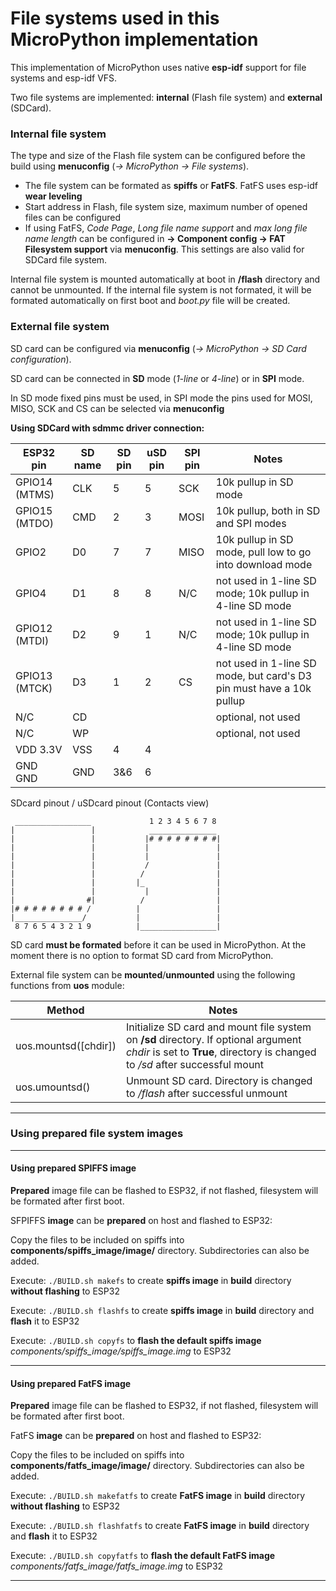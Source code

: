 # File systems used in this MicroPython implementation

This implementation of MicroPython uses native **esp-idf** support for file systems and esp-idf VFS.

Two file systems are implemented: **internal** (Flash file system) and **external** (SDCard).

### Internal file system

The type and size of the Flash file system can be configured before the build using **menuconfig** (*→ MicroPython → File systems*).

* The file system can be formated as **spiffs** or **FatFS**. FatFS uses esp-idf **wear leveling**
* Start address in Flash, file system size, maximum number of opened files can be configured
* If using FatFS, *Code Page*, *Long file name support* and *max long file name length* can be configured in **→ Component config → FAT Filesystem support** via **menuconfig**. This settings are also valid for SDCard file system.

Internal file system is mounted automatically at boot in **/flash** directory and cannot be unmounted.
If the internal file system is not formated, it will be formated automatically on first boot and *boot.py* file will be created.

### External file system

SD card can be configured via **menuconfig** (*→ MicroPython → SD Card configuration*).

SD card can be connected in **SD** mode (*1-line* or *4-line*) or in **SPI** mode.

In SD mode fixed pins must be used, in SPI mode the pins used for MOSI, MISO, SCK and CS can be selected via **menuconfig**

**Using SDCard with sdmmc driver connection:**

| ESP32 pin     | SD name | SD pin | uSD pin | SPI pin | Notes                                                                |
|       -       |     -   |   -    |    -    |    -    |                                   -                                  |
| GPIO14 (MTMS) | CLK     |  5     |  5      | SCK     | 10k pullup in SD mode                                                |
| GPIO15 (MTDO) | CMD     |  2     |  3      | MOSI    | 10k pullup, both in SD and SPI modes                                 |
| GPIO2         | D0      |  7     |  7      | MISO    | 10k pullup in SD mode, pull low to go into download mode             |
| GPIO4         | D1      |  8     |  8      | N/C     | not used in 1-line SD mode; 10k pullup in 4-line SD mode             |
| GPIO12 (MTDI) | D2      |  9     |  1      | N/C     | not used in 1-line SD mode; 10k pullup in 4-line SD mode             |
| GPIO13 (MTCK) | D3      |  1     |  2      | CS      | not used in 1-line SD mode, but card's D3 pin must have a 10k pullup |
| N/C           | CD      |        |         |         | optional, not used                                                   |
| N/C           | WP      |        |         |         | optional, not used                                                   |
| VDD     3.3V  | VSS     |  4     |  4      |         |                                                                      |
| GND     GND   | GND     |  3&6   |  6      |         |                                                                      |


SDcard pinout / uSDcard pinout (Contacts view)
```
 _________________             1 2 3 4 5 6 7 8
|                 |            _______________
|                 |           |# # # # # # # #|
|                 |           |               |
|                 |           |               |
|                 |           /               |
|                 |          /                |
|                 |         |_                |
|                 |           |               |
|                #|          /                |
|# # # # # # # # /          |                 |
|_______________/           |                 |
 8 7 6 5 4 3 2 1 9          |_________________|
```

SD card **must be formated** before it can be used in MicroPython. At the moment there is no option to format SD card from MicroPython.

External file system can be **mounted**/**unmounted** using the following functions from **uos** module:

| Method  | Notes |
| - | - |
| uos.mountsd([chdir]) | Initialize SD card and mount file system on **/sd** directory. If optional argument *chdir* is set to **True**, directory is changed to */sd* after successful mount |
| uos.umountsd() | Unmount SD card. Directory is changed to */flash* after successful unmount |


---

### Using prepared file system images

---

#### Using prepared **SPIFFS** image

**Prepared** image file can be flashed to ESP32, if not flashed, filesystem will be formated after first boot.


SFPIFFS **image** can be **prepared** on host and flashed to ESP32:

Copy the files to be included on spiffs into **components/spiffs_image/image/** directory. Subdirectories can also be added.

Execute:
`./BUILD.sh makefs`
to create **spiffs image** in **build** directory **without flashing** to ESP32

Execute:
`./BUILD.sh flashfs`
to create **spiffs image** in **build** directory and **flash** it to ESP32

Execute:
`./BUILD.sh copyfs`
to **flash the default spiffs image** *components/spiffs_image/spiffs_image.img* to ESP32

---

#### Using prepared **FatFS** image

**Prepared** image file can be flashed to ESP32, if not flashed, filesystem will be formated after first boot.


FatFS **image** can be **prepared** on host and flashed to ESP32:

Copy the files to be included on spiffs into **components/fatfs_image/image/** directory. Subdirectories can also be added.

Execute:
`./BUILD.sh makefatfs`
to create **FatFS image** in **build** directory **without flashing** to ESP32

Execute:
`./BUILD.sh flashfatfs`
to create **FatFS image** in **build** directory and **flash** it to ESP32

Execute:
`./BUILD.sh copyfatfs`
to **flash the default FatFS image** *components/fatfs_image/fatfs_image.img* to ESP32

---

